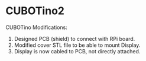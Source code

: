 # CUBOTino2
 CUBOTino Modifications:
 1. Designed PCB (shield) to connect with RPi board.
 2. Modified cover STL file to be able to mount Display.
 3. Display is now cabled to PCB, not directly attached.
